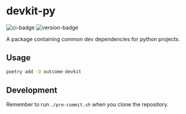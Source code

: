 # devkit-py
![ci-badge](https://github.com/outcome-co/devkit-py/workflows/Release/badge.svg?branch=v3.4.6) ![version-badge](https://img.shields.io/badge/version-3.4.6-brightgreen)

A package containing common dev dependencies for python projects.

## Usage

```sh
poetry add -D outcome-devkit
```

## Development

Remember to run `./pre-commit.sh` when you clone the repository.
